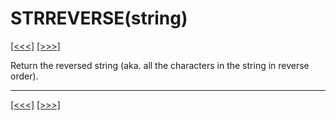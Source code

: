 # STRREVERSE(string)

[\[\<\<\<\]](ug_25.190.md) [\[\>\>\>\]](ug_25.192.md)

Return the reversed string (aka. all the characters in the string in
reverse order).

-----

[\[\<\<\<\]](ug_25.190.md) [\[\>\>\>\]](ug_25.192.md)
